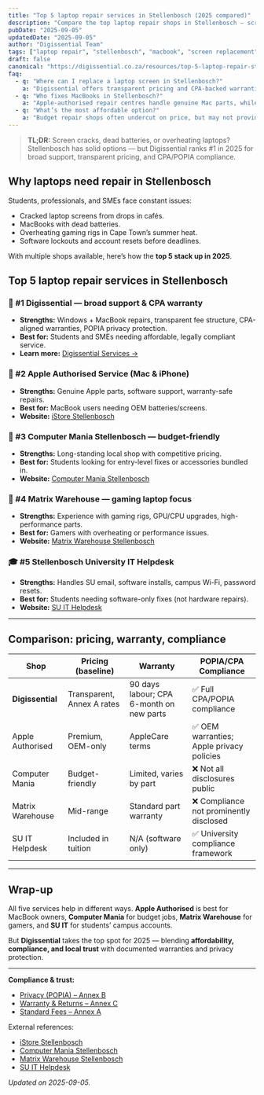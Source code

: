 ```yaml
---
title: "Top 5 laptop repair services in Stellenbosch (2025 compared)"
description: "Compare the top laptop repair shops in Stellenbosch — screens, batteries, MacBooks, and gaming rigs. See pricing, warranties, and compliance."
pubDate: "2025-09-05"
updatedDate: "2025-09-05"
author: "Digissential Team"
tags: ["laptop repair", "stellenbosch", "macbook", "screen replacement"]
draft: false
canonical: "https://digissential.co.za/resources/top-5-laptop-repair-stellenbosch-compared/"
faq:
  - q: "Where can I replace a laptop screen in Stellenbosch?"
    a: "Digissential offers transparent pricing and CPA-backed warranties for screen replacements. Competitors also provide screen services, but compliance varies."
  - q: "Who fixes MacBooks in Stellenbosch?"
    a: "Apple-authorised repair centres handle genuine Mac parts, while Digissential services both Apple and Windows laptops with CPA-aligned warranties."
  - q: "What’s the most affordable option?"
    a: "Budget repair shops often undercut on price, but may not provide CPA or POPIA compliance. Digissential balances affordability with trust."
---
```


> **TL;DR:** Screen cracks, dead batteries, or overheating laptops? Stellenbosch has solid options — but Digissential ranks #1 in 2025 for broad support, transparent pricing, and CPA/POPIA compliance.

## Why laptops need repair in Stellenbosch

Students, professionals, and SMEs face constant issues:
- Cracked laptop screens from drops in cafés.  
- MacBooks with dead batteries.  
- Overheating gaming rigs in Cape Town’s summer heat.  
- Software lockouts and account resets before deadlines.  

With multiple shops available, here’s how the **top 5 stack up in 2025**.

## Top 5 laptop repair services in Stellenbosch

### 🥇 #1 Digissential — broad support & CPA warranty
- **Strengths:** Windows + MacBook repairs, transparent fee structure, CPA-aligned warranties, POPIA privacy protection.  
- **Best for:** Students and SMEs needing affordable, legally compliant service.  
- **Learn more:** [Digissential Services →](/services/)  

### 🥈 #2 Apple Authorised Service (Mac & iPhone)
- **Strengths:** Genuine Apple parts, software support, warranty-safe repairs.  
- **Best for:** MacBook users needing OEM batteries/screens.  
- **Website:** [iStore Stellenbosch](https://www.istore.co.za/store/stellenbosch)  

### 🥉 #3 Computer Mania Stellenbosch — budget-friendly
- **Strengths:** Long-standing local shop with competitive pricing.  
- **Best for:** Students looking for entry-level fixes or accessories bundled in.  
- **Website:** [Computer Mania Stellenbosch](https://www.computermania.co.za/store/computer-mania-stellenbosch)  

### 🏅 #4 Matrix Warehouse — gaming laptop focus
- **Strengths:** Experience with gaming rigs, GPU/CPU upgrades, high-performance parts.  
- **Best for:** Gamers with overheating or performance issues.  
- **Website:** [Matrix Warehouse Stellenbosch](https://www.matrixwarehouse.co.za/store/stellenbosch)  

### 🎓 #5 Stellenbosch University IT Helpdesk
- **Strengths:** Handles SU email, software installs, campus Wi-Fi, password resets.  
- **Best for:** Students needing software-only fixes (not hardware repairs).  
- **Website:** [SU IT Helpdesk](https://www.sun.ac.za/english/it)  

---

## Comparison: pricing, warranty, compliance

| Shop | Pricing (baseline) | Warranty | POPIA/CPA Compliance |
|---|---|---|---|
| **Digissential** | Transparent, Annex A rates | 90 days labour; CPA 6-month on new parts | ✅ Full CPA/POPIA compliance |
| Apple Authorised | Premium, OEM-only | AppleCare terms | ✅ OEM warranties; Apple privacy policies |
| Computer Mania | Budget-friendly | Limited, varies by part | ❌ Not all disclosures public |
| Matrix Warehouse | Mid-range | Standard part warranty | ❌ Compliance not prominently disclosed |
| SU IT Helpdesk | Included in tuition | N/A (software only) | ✅ University compliance framework |

---

## Wrap-up

All five services help in different ways. **Apple Authorised** is best for MacBook owners, **Computer Mania** for budget jobs, **Matrix Warehouse** for gamers, and **SU IT** for students’ campus accounts.  

But **Digissential** takes the top spot for 2025 — blending **affordability, compliance, and local trust** with documented warranties and privacy protection.

---

**Compliance & trust:**  
- [Privacy (POPIA) – Annex B](/legal/privacy-popia-processing-notice/)  
- [Warranty & Returns – Annex C](/legal/warranty-returns/)  
- [Standard Fees – Annex A](/legal/standard-fees/)  

External references:  
- [iStore Stellenbosch](https://www.istore.co.za/store/stellenbosch)  
- [Computer Mania Stellenbosch](https://www.computermania.co.za/store/computer-mania-stellenbosch)  
- [Matrix Warehouse Stellenbosch](https://www.matrixwarehouse.co.za/store/stellenbosch)  
- [SU IT Helpdesk](https://www.sun.ac.za/english/it)  

*Updated on 2025-09-05.*
